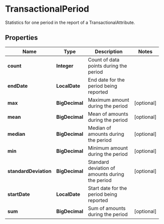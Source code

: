 

# TransactionalPeriod

Statistics for one period in the report of a TransactionalAttribute.

## Properties

| Name | Type | Description | Notes |
|------------ | ------------- | ------------- | -------------|
|**count** | **Integer** | Count of data points during the period |  |
|**endDate** | **LocalDate** | End date for the period being reported |  |
|**max** | **BigDecimal** | Maximum amount during the period |  [optional] |
|**mean** | **BigDecimal** | Mean of amounts during the period |  [optional] |
|**median** | **BigDecimal** | Median of amounts during the period |  [optional] |
|**min** | **BigDecimal** | Minimum amount during the period |  [optional] |
|**standardDeviation** | **BigDecimal** | Standard deviation of amounts during the period |  [optional] |
|**startDate** | **LocalDate** | Start date for the period being reported |  |
|**sum** | **BigDecimal** | Sum of amounts during the period |  [optional] |



